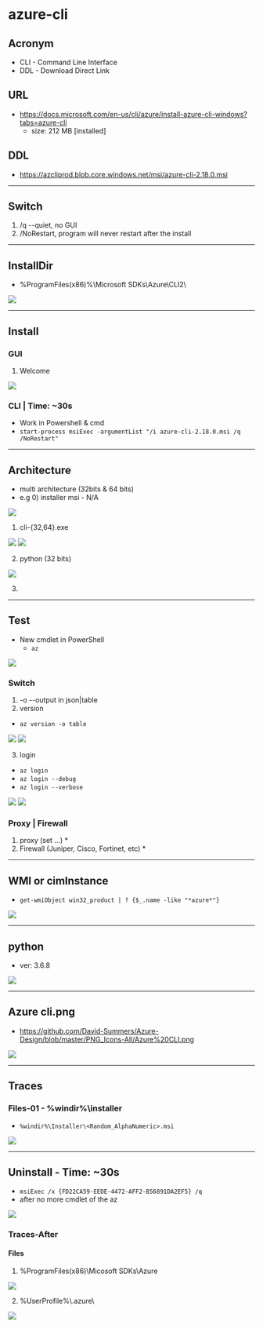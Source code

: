 # azure-cli

## Acronym
* CLI - Command Line Interface
* DDL - Download Direct Link

## URL
* https://docs.microsoft.com/en-us/cli/azure/install-azure-cli-windows?tabs=azure-cli
  * size: 212 MB [installed]

## DDL
* https://azcliprod.blob.core.windows.net/msi/azure-cli-2.18.0.msi

---

## Switch
1) /q --quiet, no GUI
2) /NoRestart, program will never restart after the install

---

## InstallDir
* %ProgramFiles(x86)%\Microsoft SDKs\Azure\CLI2\

[<img src="https://i.imgur.com/nf8wVat.png">](https://i.imgur.com/nf8wVat.png)

---

## Install
### GUI
1) Welcome

[<img src="https://i.imgur.com/iOKBF2E.png">](https://i.imgur.com/iOKBF2E.png)

### CLI | Time: ~30s
* Work in Powershell & cmd
* `start-process msiExec -argumentList "/i azure-cli-2.18.0.msi /q /NoRestart"`

---

## Architecture
* multi architecture (32bits & 64 bits) 
* e.g
  0) installer msi - N/A
  
[<img src="https://i.imgur.com/GGVpvv8.png">](https://i.imgur.com/GGVpvv8.png)
  
  1) cli-{32,64}.exe
  
[<img src="https://i.imgur.com/V57LECX.png">](https://i.imgur.com/V57LECX.png)
[<img src="https://i.imgur.com/UFNckfR.png">](https://i.imgur.com/UFNckfR.png)

  2) python (32 bits)

[<img src="https://i.imgur.com/BCeXPfr.png">](https://i.imgur.com/BCeXPfr.png)

  3) 

---

## Test

* New cmdlet in PowerShell
  * `az`

[<img src="https://i.imgur.com/XgXqkdf.png">](https://i.imgur.com/XgXqkdf.png)

### Switch
1) -o --output in json|table
2) version
  * `az version -o table`

[<img src="https://i.imgur.com/Y0FkmS0.png">](https://i.imgur.com/Y0FkmS0.png)
[<img src="https://i.imgur.com/RewWwJh.png">](https://i.imgur.com/RewWwJh.png)

3) login
  * `az login`
  * `az login --debug`
  * `az login --verbose`

[<img src="https://i.imgur.com/R2WrVDZ.png">](https://i.imgur.com/R2WrVDZ.png)
[<img src="https://i.imgur.com/mTJjy7L.png">](https://i.imgur.com/mTJjy7L.png)

### Proxy | Firewall
1) proxy (set ...)
   * 
2) Firewall (Juniper, Cisco, Fortinet, etc)
   * 

---

## WMI or cimInstance
* `get-wmiObject win32_product | ? {$_.name -like "*azure*"}`

[<img src="https://i.imgur.com/fxEiKYb.png">](https://i.imgur.com/fxEiKYb.png)

---

## python
* ver: 3.6.8

[<img src="https://i.imgur.com/J2SArkn.png">](https://i.imgur.com/J2SArkn.png)

---

## Azure cli.png
* https://github.com/David-Summers/Azure-Design/blob/master/PNG_Icons-All/Azure%20CLI.png

[<img src="https://raw.githubusercontent.com/David-Summers/Azure-Design/master/PNG_Icons-All/Azure%20CLI.png">](https://raw.githubusercontent.com/David-Summers/Azure-Design/master/PNG_Icons-All/Azure%20CLI.png)

---

## Traces
### Files-01 - %windir%\installer
* `%windir%\Installer\<Random_AlphaNumeric>.msi`

[<img src="https://i.imgur.com/MDCtUEt.png">](https://i.imgur.com/MDCtUEt.png)

---

## Uninstall - Time: ~30s
* `msiExec /x {FD22CA59-EEDE-4472-AFF2-B56891DA2EF5} /q`
* after no more cmdlet of the az

[<img src="https://i.imgur.com/B0XCbSR.png">](https://i.imgur.com/B0XCbSR.png)

### Traces-After
#### Files
1) %ProgramFiles(x86)\Micosoft SDKs\Azure

[<img src="https://i.imgur.com/WREV1Ut.png">](https://i.imgur.com/WREV1Ut.png)

2) %UserProfile%\\.azure\

[<img src="https://i.imgur.com/jZPbkJ5.png">](https://i.imgur.com/jZPbkJ5.png)

